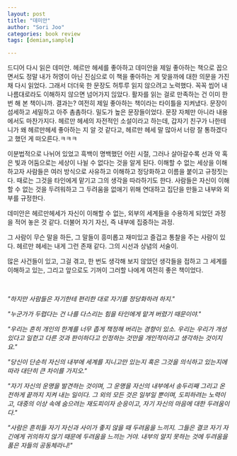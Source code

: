 ```yaml
---
layout: post
title: "데미안"
author: "Sori Joo"
categories: book review
tags: [demian,sample]

---
```


드디어 다시 읽은 데미안. 헤르만 헤세를 좋아하고 데미안을 제일 좋아하는 책으로 꼽으면서도 정말 내가 허영이 아닌 진심으로 이 책을 좋아하는 게 맞을까에 대한 의문을 가진 채 다시 읽었다. 그래서 더더욱 한 문장도 허투루 읽지 않으려고 노력했다. 꼭꼭 씹어 내 나름대로라도 이해하지 않으면 넘어가지 읺았다. 활자를 읽는 걸로 만족하는 건 이미 한 번 해 본 책이니까. 결과는? 여전히 제일 좋아하는 책이라는 타이틀을 지켜냈다. 문장이 섬세하고 세밀하고 아주 촘촘하다. 밀도가 높은 문장들이었다. 문장 자체만 아니라 내용에서도 마찬가지다. 헤르만 헤세의 자전적인 소설이라고 하는데, 갑자기 친구가 나한테 니가 왜 헤르만헤세 좋아하는 지 알 것 같다고, 헤르만 헤세 말 많아서 너랑 잘 통하겠다고 했던 게 떠오른다.ㅋㅋㅋ
⠀


이분법적으로 나뉘어 있었고 흑백이 명백했던 어린 시절, 그러나 살아갈수록 선과 악 혹은 빛과 어둠으로는 세상이 나뉠 수 없다는 것을 알게 된다. 이해할 수 없는 세상을 이해하고자 사람들은 여러 방식으로 사유하고 이해하고 정당화하고 이름을 붙이고 규정짓는다. 때로는 그것을 타인에게 맡기고 그의 생각을 따라하기도 한다. 사람들은 자신이 이해할 수 없는 것을 두려워하고 그 두려움을 없애기 위해 연대하고 집단을 만들고 내부와 외부를 규정한다.
⠀


데미안은 헤르만헤세가 자신이 이해할 수 없는, 외부의 세계들을 수용하게 되었던 과정을 적어 놓은 것 같다. 더불어 자기 자신, 즉 내부에 집중하는 과정.
⠀


그 사람이 무슨 말을 하든, 그 말들이 흥미롭고 재미있고 즐겁고 통찰을 주는 사람이 있다. 헤르만 헤세는 내게 그런 존재 같다. 그의 시선과 상념의 서술이.
⠀


많은 사건들이 있고, 그걸 겪고, 한 번도 생각해 보지 않았던 생각들을 접하고 그 세계를 이해하고 있는, 그리고 앞으로도 기꺼이 그러할 나에게 여전히 좋은 책이었다.

⠀




*"하지만 사람들은 자기한테 편리한 대로 자기를 정당화하려 하지."*


*"누군가가 두렵다는 건 나를 다스리는 힘을 타인에게 맡겨 버렸기 때문이야."*


*"우리는 흔히 개인의 한계를 너무 좁게 책정해 버리는 경향이 있소. 우리는 우리가 개성 있다고 일컫고 다른 것과 판이하다고 인정하는 것만을 개인적이라고 생각하는 것이지요."*


*"당신이 단순히 자신의 내부에 세계를 지니고만 있는지 혹은 그것을 의식하고 있는지에 따라 대단히 큰 차이를 가지오."*


*"자기 자신의 운명을 발견하는 것이며, 그 운명을 자신의 내부에서 송두리째 그리고 온전하게 끝까지 지켜 내는 일이다. 그 외의 모든 것은 일부일 뿐이며, 도피하려는 노력이고, 대중의 이상 속에 숨으려는 재도피이자 순응이고, 자기 자신의 마음에 대한 두려움이다."*


*"사람은 흔히들 자기 자신과 사이가 좋지 않을 때 두려움을 느끼지. 그들은 결코 자기 자긴에게 귀의하지 않기 때문에 두려움을 느끼는 거야.
내부의 알지 못하는 것에 두려움을 품은 자들의 공동체라니!"*
